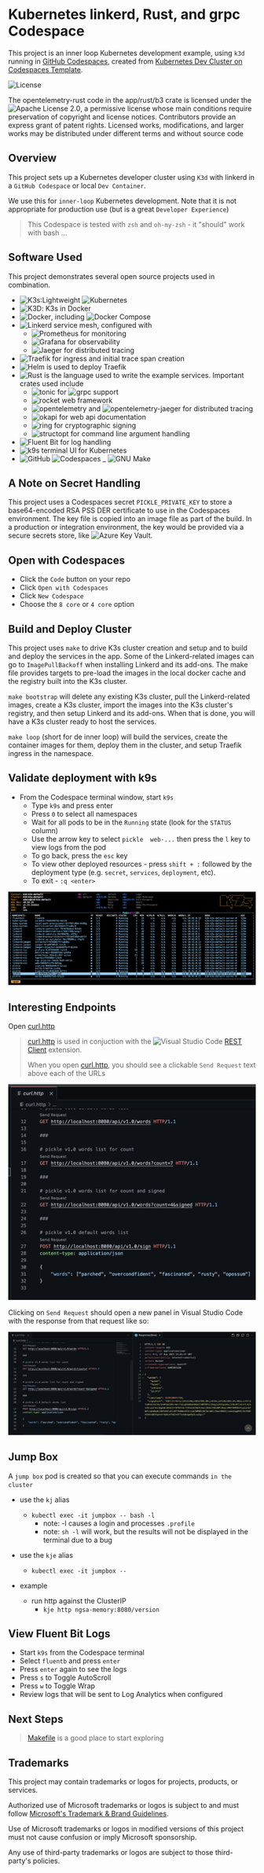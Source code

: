 # Kubernetes linkerd, Rust, and grpc Codespace

This project is an inner loop Kubernetes development example, using `k3d` running in [GitHub Codespaces](https://github.com/features/codespaces), created from [Kubernetes Dev Cluster on Codespaces Template](https://github.com/retaildevcrews/kind-k3d-codespaces-template).

![License](https://img.shields.io/badge/license-MIT-green.svg)

The opentelemetry-rust code in the app/rust/b3 crate is licensed under the
![Apache License 2.0](https://github.com/open-telemetry/opentelemetry-rust/blob/main/LICENSE),
a permissive license whose main conditions require preservation of copyright and license notices.
Contributors provide an express grant of patent rights. Licensed works, modifications, and larger
works may be distributed under different terms and without source code

## Overview

This project sets up a Kubernetes developer cluster using `K3d` with linkerd in a `GitHub Codespace` or local `Dev Container`.

We use this for `inner-loop` Kubernetes development. Note that it is not appropriate for production use (but is a great `Developer Experience`)

> This Codespace is tested with `zsh` and `oh-my-zsh` - it "should" work with bash ...

## Software Used

This project demonstrates several open source projects used in combination.

- ![K3s](https://k3s.io/):Lightweight ![Kubernetes](https://kubernetes.io/)
- ![K3D](https://k3d.io/): K3s in Docker
- ![Docker](https://www.docker.com/), including ![Docker Compose](https://docs.docker.com/compose/)
- ![Linkerd](https://linkerd.io/) service mesh, configured with
  - ![Prometheus](https://prometheus.io/) for monitoring
  - ![Grafana](https://grafana.com/) for observability
  - ![Jaeger](https://www.jaegertracing.io/) for distributed tracing
- ![Traefik](https://traefik.io/) for ingress and initial trace span creation
- ![Helm](https://helm.sh/) is used to deploy Traefik
- ![Rust](https://www.rust-lang.org/) is the language used to write the example services. Important crates used include
  - ![tonic](https://crates.io/crates/tonic) for ![grpc](https://grpc.io/) support
  - ![rocket](https://rocket.rs/) web framework
  - ![opentelemetry](https://crates.io/crates/opentelemetry) and ![opentelemetry-jaeger](https://crates.io/crates/opentelemetry-jaeger) for distributed tracing
  - ![okapi](https://crates.io/crates/okapi) for web api documentation
  - ![ring](https://crates.io/crates/ring) for cryptographic signing
  - ![structopt](https://crates.io/crates/structopt) for command line argument handling
- ![Fluent Bit](https://fluentbit.io/) for log handling
- ![k9s](https://k9scli.io/) terminal UI for Kubernetes
- ![GitHub](https://github.com/) ![Codespaces](https://github.com/features/codespaces)
_ ![GNU Make](https://www.gnu.org/software/make/)

## A Note on Secret Handling

This project uses a Codespaces secret `PICKLE_PRIVATE_KEY` to store a base64-encoded RSA PSS DER certificate to use in the Codespaces
environment. The key file is copied into an image file as part of the build. In a production or integration environment, the key would
be provided via a secure secrets store, like ![Azure Key Vault](https://azure.microsoft.com/en-us/services/key-vault/).

## Open with Codespaces

- Click the `Code` button on your repo
- Click `Open with Codespaces`
- Click `New Codespace`
- Choose the `8 core` or `4 core` option

## Build and Deploy Cluster

This project uses `make` to drive K3s cluster creation and setup and to build and deploy the services in the app. Some of the
Linkerd-related images can go to `ImagePullBackoff` when installing Linkerd and its add-ons. The make file provides targets to
pre-load the images in the local docker cache and the registry built into the K3s cluster.

`make bootstrap` will delete any existing K3s cluster, pull the Linkerd-related images, create a K3s cluster, import the images into the
K3s cluster's registry, and then setup Linkerd and its add-ons. When that is done, you will have a K3s cluster ready to host the services.

`make loop` (short for de inner loop) will build the services, create the container images for them, deploy them in the cluster, and setup
Traefik ingress in the namespace.

## Validate deployment with k9s

- From the Codespace terminal window, start `k9s`
  - Type `k9s` and press enter
  - Press `0` to select all namespaces
  - Wait for all pods to be in the `Running` state (look for the `STATUS` column)
  - Use the arrow key to select `pickle  web-...` then press the `l` key to view logs from the pod
  - To go back, press the `esc` key
  - To view other deployed resources - press `shift + :` followed by the deployment type (e.g. `secret`, `services`, `deployment`, etc).
  - To exit - `:q <enter>`

![k9s](./images/k9s.png)

## Interesting Endpoints

Open [curl.http](./curl.http)

> [curl.http](./curl.http) is used in conjuction with the ![Visual Studio Code](https://code.visualstudio.com/)
[REST Client](https://marketplace.visualstudio.com/items?itemName=humao.rest-client) extension.
>
> When you open [curl.http](./curl.http), you should see a clickable `Send Request` text above each of the URLs

![REST Client example](./images/RESTClient.png)

Clicking on `Send Request` should open a new panel in Visual Studio Code with the response from that request like so:

![REST Client example response](./images/RESTClientResponse.png)

## 

## Jump Box

A `jump box` pod is created so that you can execute commands `in the cluster`

- use the `kj` alias
  - `kubectl exec -it jumpbox -- bash -l`
    - note: -l causes a login and processes `.profile`
    - note: `sh -l` will work, but the results will not be displayed in the terminal due to a bug

- use the `kje` alias
  - `kubectl exec -it jumpbox --`
- example
  - run http against the ClusterIP
    - `kje http ngsa-memory:8080/version`

## View Fluent Bit Logs

- Start `k9s` from the Codespace terminal
- Select `fluentb` and press `enter`
- Press `enter` again to see the logs
- Press `s` to Toggle AutoScroll
- Press `w` to Toggle Wrap
- Review logs that will be sent to Log Analytics when configured

## Next Steps

> [Makefile](./Makefile) is a good place to start exploring

## Trademarks

This project may contain trademarks or logos for projects, products, or services.

Authorized use of Microsoft trademarks or logos is subject to and must follow [Microsoft's Trademark & Brand Guidelines](https://www.microsoft.com/en-us/legal/intellectualproperty/trademarks/usage/general).

Use of Microsoft trademarks or logos in modified versions of this project must not cause confusion or imply Microsoft sponsorship.

Any use of third-party trademarks or logos are subject to those third-party's policies.
